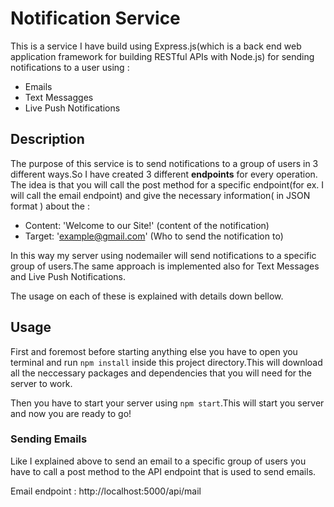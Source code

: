 # Notification Service
This is a service I have build using Express.js(which is a back end web application framework for building RESTful APIs with Node.js) for sending notifications to a user
using :

* Emails
* Text Messagges
* Live Push Notifications

## Description
The purpose of this service is to send notifications to a group of users in 3 different ways.So I have created 3 different **endpoints** for every operation.
The idea is that you will call the post method for a specific endpoint(for ex. I will call the email endpoint) and give the necessary information( in JSON format ) 
about the :

* Content: 'Welcome to our Site!' (content of the notification)
* Target: 'example@gmail.com' (Who to send the notification to)

In this way my server using nodemailer will send notifications to a specific group of users.The same approach is implemented also for Text Messages 
and Live Push Notifications.

The usage on each of these is explained with details down bellow.

## Usage

First and foremost before starting anything else you have to open you terminal and run `npm install` inside this project directory.This will download all 
the neccessary packages and dependencies that you will need for the server to work.

Then you have to start your server using `npm start`.This will start you server and now you are ready to go!

### Sending Emails

Like I explained above to send an email to a specific group of users you have to call a post method to the API endpoint that is used to send emails.

Email endpoint : http://localhost:5000/api/mail






